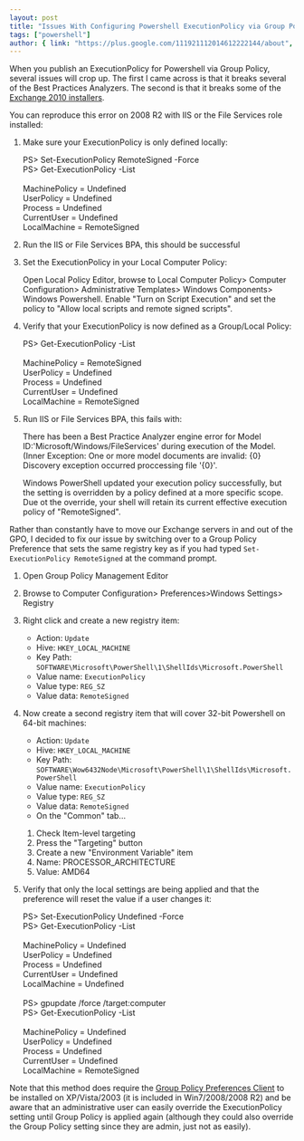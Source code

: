 ```yaml
---
layout: post
title: "Issues With Configuring Powershell ExecutionPolicy via Group Policy"
tags: ["powershell"]
author: { link: "https://plus.google.com/111921112014612222144/about", name: Chris Duck }
---
```

When you publish an ExecutionPolicy for Powershell via Group Policy, several issues will crop up.  The first I came across is that it breaks several of the Best Practices Analyzers.  The second is that it breaks some of the [Exchange 2010 installers][kb981474].

You can reproduce this error on 2008 R2 with IIS or the File Services role installed:

1. Make sure your ExecutionPolicy is only defined locally:

    <div class="psconsole">PS> Set-ExecutionPolicy RemoteSigned -Force<br />
    PS> Get-ExecutionPolicy -List<br />
    <br />
    MachinePolicy = Undefined<br />
    UserPolicy = Undefined<br />
    Process = Undefined<br />
    CurrentUser = Undefined<br />
    LocalMachine = RemoteSigned</div>

2. Run the IIS or File Services BPA, this should be successful
3. Set the ExecutionPolicy in your Local Computer Policy:

    Open Local Policy Editor, browse to Local Computer Policy&gt; Computer Configuration&gt; Administrative Templates&gt; Windows Components&gt; Windows Powershell.  Enable "Turn on Script Execution" and set the policy to "Allow local scripts and remote signed scripts".

4. Verify that your ExecutionPolicy is now defined as a Group/Local Policy:

    <div class="psconsole">PS> Get-ExecutionPolicy -List<br />
    <br />
    MachinePolicy = RemoteSigned<br />
    UserPolicy = Undefined<br />
    Process = Undefined<br />
    CurrentUser = Undefined<br />
    LocalMachine = RemoteSigned</div>

5. Run IIS or File Services BPA, this fails with:

     <div class="psconsole">There has been a Best Practice Analyzer engine error for Model ID:'Microsoft/Windows/FileServices' during execution of the Model. (Inner Exception: One or more model documents are invalid: {0} Discovery exception occurred proccessing file '{0}'.

     Windows PowerShell updated your execution policy successfully, but the setting is overridden by a policy defined at a more specific scope.  Due ot the override, your shell will retain its current effective execution policy of "RemoteSigned".</div>

Rather than constantly have to move our Exchange servers in and out of the GPO, I decided to fix our issue by switching over to a Group Policy Preference that sets the same registry key as if you had typed ``Set-ExecutionPolicy RemoteSigned`` at the command prompt.

1. Open Group Policy Management Editor
2. Browse to Computer Configuration&gt; Preferences&gt;Windows Settings&gt; Registry
3. Right click and create a new registry item:

    * Action: ``Update``
    * Hive: ``HKEY_LOCAL_MACHINE``
    * Key Path: ``SOFTWARE\Microsoft\PowerShell\1\ShellIds\Microsoft.PowerShell``
    * Value name: ``ExecutionPolicy``
    * Value type: ``REG_SZ``
    * Value data: ``RemoteSigned``

4. Now create a second registry item that will cover 32-bit Powershell on 64-bit machines:

    * Action: ``Update``
    * Hive: ``HKEY_LOCAL_MACHINE``
    * Key Path: ``SOFTWARE\Wow6432Node\Microsoft\PowerShell\1\ShellIds\Microsoft.PowerShell``
    * Value name: ``ExecutionPolicy``
    * Value type: ``REG_SZ``
    * Value data: ``RemoteSigned``
    * On the "Common" tab...
    <span>
    <ol>
      <li>Check Item-level targeting</li>
      <li>Press the "Targeting" button</li>
      <li>Create a new "Environment Variable" item</li>
      <li>Name: PROCESSOR_ARCHITECTURE</li>
      <li>Value: AMD64</li>
    </ol>
    </span>

5. Verify that only the local settings are being applied and that the preference will reset the value if a user changes it:

    <div class="psconsole">PS> Set-ExecutionPolicy Undefined -Force<br />
    PS> Get-ExecutionPolicy -List<br />
    <br />
    MachinePolicy = Undefined<br />
    UserPolicy = Undefined<br />
    Process = Undefined<br />
    CurrentUser = Undefined<br />
    LocalMachine = Undefined<br />
    <br />
    PS> gpupdate /force /target:computer<br />
    PS> Get-ExecutionPolicy -List<br />
    <br />
    MachinePolicy = Undefined<br />
    UserPolicy = Undefined<br />
    Process = Undefined<br />
    CurrentUser = Undefined<br />
    LocalMachine = RemoteSigned</div>

Note that this method does require the [Group Policy Preferences Client][kb943729] to be installed on XP/Vista/2003 (it is included in Win7/2008/2008 R2) and be aware that an administrative user can easily override the ExecutionPolicy setting until Group Policy is applied again (although they could also override the Group Policy setting since they are admin, just not as easily).

[kb981474]: http://support.microsoft.com/kb/981474
[kb943729]: http://support.microsoft.com/kb/943729
